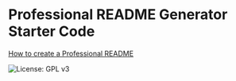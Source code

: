 # Professional README Generator Starter Code

[How to create a Professional README](./readme-guide.md)

![License: GPL v3](https://img.shields.io/badge/License-GPLv3-blue.svg)
